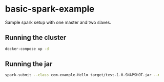 # basic-spark-example
Sample spark setup with one master and two slaves.

## Running the cluster
```bash
docker-compose up -d
```

## Running the jar
```bash
spark-submit --class com.example.Hello target/test-1.0-SNAPSHOT.jar --master spark://localhost:7077
```
